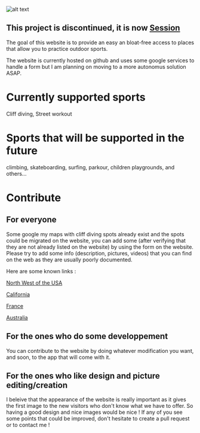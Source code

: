 ![alt text](https://github.com/ThomasTraineau/Explore-outdoors/blob/main/explore-outdoors.png)

## This project is discontinued, it is now [Session](https://app-session.com)

The goal of this website is to provide an easy an bloat-free access to places that allow you to practice outdoor sports.

The website is currently hosted on github and uses some google services to handle a form but I am planning on moving to a more autonomus solution ASAP.

# Currently supported sports

Cliff diving, Street workout

# Sports that will be supported in the future

climbing, skateboarding, surfing, parkour, children playgrounds, and others...

# Contribute

## For everyone

 Some google my maps with cliff diving spots already exist and the spots could be migrated on the website, you can add some (after verifying that they are not already listed on the website) by using the form on the website. Please try to add some info (description, pictures, videos) that you can find on the web as they are usually poorly documented.

 Here are some known links :

 [North West of the USA](https://www.google.com/maps/d/viewer?mid=1KPtqR8wxMPkz2oO8OtwSZumpDyo&hl=en&ll=43.842412777429104%2C-123.96205972021383&z=6&fbclid=IwAR0Grin7OjC3Fz0rdB-WhHF6APk_AI_CNdDSUBqtvI8ZYiSg6O07ldw47Kk)

[California](https://www.google.com/maps/d/viewer?fbclid=IwAR3idS9P7hHje8Rxd1eJka4LWrAe8m1wZPa-Ffwm5L-PyEUlWaqK2NcrmSo&mid=1dqCWUF8IRuBhg-NP-gz_SYh2lNQ&ll=39.12748893994469%2C-121.06037600000002&z=7)

[France](https://www.google.com/maps/d/u/0/edit?mid=194Hm3wZn202PPf7CoNmElPQa6NL4gyWl&ll=43.847151809233%2C3.0221792916198424&z=5&fbclid=IwAR06P1sFbcPbJuqZUW3oQKp5S4txt45uDt8EEPM4WbJyrQS9Em8jzwIXaic)

[Australia](https://www.google.com/maps/d/edit?mid=1Y_Q3S-gs_CLQuWH4wAIaYRtopGRxA-rB&ll=-25.048524738890823%2C134.63057470000004&z=5)

## For the ones who do some developpement

You can contribute to the website by doing whatever modification you want, and soon, to the app that will come with it.


## For the ones who like design and picture editing/creation

I beleive that the appearance of the website is really important as it gives the first image to the new visitors who don't know what we have to offer. So having a good design and nice images would be nice ! If any of you see some points that could be improved, don't hesitate to create a pull request or to contact me !
